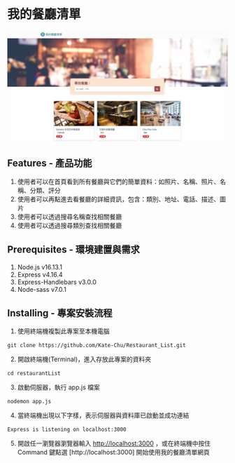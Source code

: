 # 我的餐廳清單

![image](https://github.com/Kate-Chu/Restaurant_List/blob/main/restaurant_intro.jpg)

## Features - 產品功能

1. 使用者可以在首頁看到所有餐廳與它們的簡單資料：如照片、名稱、照片、名稱、分類、評分
2. 使用者可以再點進去看餐廳的詳細資訊，包含：類別、地址、電話、描述、圖片
3. 使用者可以透過搜尋名稱查找相關餐廳
4. 使用者可以透過搜尋類別查找相關餐廳

## Prerequisites - 環境建置與需求

1. Node.js v16.13.1
2. Express v4.16.4
3. Express-Handlebars v3.0.0
4. Node-sass v7.0.1

## Installing - 專案安裝流程

1. 使用終端機複製此專案至本機電腦

```
git clone https://github.com/Kate-Chu/Restaurant_List.git
```

2. 開啟終端機(Terminal)，進入存放此專案的資料夾

```
cd restaurantList
```

3. 啟動伺服器，執行 app.js 檔案

```
nodemon app.js
```

4. 當終端機出現以下字樣，表示伺服器與資料庫已啟動並成功連結

```
Express is listening on localhost:3000
```

5. 開啟任一瀏覽器瀏覽器輸入 [http://localhost:3000](http://localhost:3000) ，或在終端機中按住 Command 鍵點選 [http://localhost:3000] 開始使用我的餐廳清單網頁
